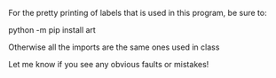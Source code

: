 For the pretty printing of labels that is used in this program, be sure to:

python -m pip install art

Otherwise all the imports are the same ones used in class

Let me know if you see any obvious faults or mistakes!
